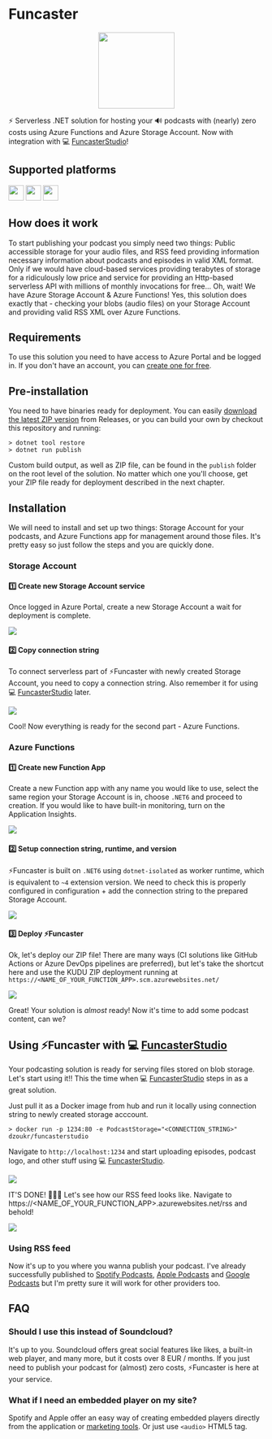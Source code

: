 # Funcaster

<p align="center">
<img src="logo.png" width="150px"/>
</p>

⚡ Serverless .NET solution for hosting your 🔊 podcasts with (nearly) zero costs using Azure Functions and Azure Storage Account. Now with integration with 💻 [FuncasterStudio](https://github.com/Dzoukr/FuncasterStudio)!


## Supported platforms
<img src="docs/apple-badge.png" height="30px"/> <img src="docs/spotify-badge.png" height="30px"/> <img src="docs/google-badge.png" height="30px"/>

## How does it work
To start publishing your podcast you simply need two things: Public accessible storage for your audio files, and RSS feed providing information necessary information about podcasts and episodes in valid XML format. Only if we would have cloud-based services providing terabytes of storage for a ridiculously low price and service for providing an Http-based serverless API with millions of monthly invocations for free... Oh, wait! We have Azure Storage Account & Azure Functions! Yes, this solution does exactly that - checking your blobs (audio files) on your Storage Account and providing valid RSS XML over Azure Functions.

## Requirements

To use this solution you need to have access to Azure Portal and be logged in. If you don't have an account, you can [create one for free](https://azure.microsoft.com/en-us/free/).

## Pre-installation

You need to have binaries ready for deployment. You can easily [download the latest ZIP version](https://github.com/Dzoukr/Funcaster/releases) from Releases, or you can build your own by checkout this repository and running:

```cli
> dotnet tool restore
> dotnet run publish
```

Custom build output, as well as ZIP file, can be found in the `publish` folder on the root level of the solution. No matter which one you'll choose, get your ZIP file ready for deployment described in the next chapter.


## Installation

We will need to install and set up two things: Storage Account for your podcasts, and Azure Functions app for management around those files. It's pretty easy so just follow the steps and you are quickly done.

### Storage Account

#### 1️⃣ Create new Storage Account service

Once logged in Azure Portal, create a new Storage Account a wait for deployment is complete.

![](docs/account_01.gif)


#### 2️⃣ Copy connection string

To connect serverless part of ⚡Funcaster with newly created Storage Account, you need to copy a connection string. Also remember it for using 💻 [FuncasterStudio](https://github.com/Dzoukr/FuncasterStudio) later.

![](docs/account_03.gif)

Cool! Now everything is ready for the second part - Azure Functions.

### Azure Functions

#### 1️⃣ Create new Function App

Create a new Function app with any name you would like to use, select the same region your Storage Account is in, choose `.NET6` and proceed to creation. If you would like to have built-in monitoring, turn on the Application Insights.

![](docs/func_01.gif)

#### 2️⃣ Setup connection string, runtime, and version

⚡Funcaster is built on `.NET6` using `dotnet-isolated` as worker runtime, which is equivalent to `~4` extension version. We need to check this is properly configured in configuration + add the connection string to the prepared Storage Account.

![](docs/func_02.gif)

#### 3️⃣ Deploy ⚡Funcaster

Ok, let's deploy our ZIP file! There are many ways (CI solutions like GitHub Actions or Azure DevOps pipelines are preferred), but let's take the shortcut here and use the KUDU ZIP deployment running at `https://<NAME_OF_YOUR_FUNCTION_APP>.scm.azurewebsites.net/`

![](docs/func_03.gif)

Great! Your solution is _almost_ ready! Now it's time to add some podcast content, can we?

## Using ⚡Funcaster with 💻 [FuncasterStudio](https://github.com/Dzoukr/FuncasterStudio)

Your podcasting solution is ready for serving files stored on blob storage. Let's start using it!! This the time when 💻 [FuncasterStudio](https://github.com/Dzoukr/FuncasterStudio) steps in as a great solution.

Just pull it as a Docker image from hub and run it locally using connection string to newly created storage acccount.

```cli
> docker run -p 1234:80 -e PodcastStorage="<CONNECTION_STRING>" dzoukr/funcasterstudio
```

Navigate to `http://localhost:1234` and start uploading episodes, podcast logo, and other stuff using 💻 [FuncasterStudio](https://github.com/Dzoukr/FuncasterStudio).

![](https://raw.githubusercontent.com/Dzoukr/FuncasterStudio/master/docs/funcasterstudio.gif)

IT'S DONE! 🥳🎆🎊 Let's see how our RSS feed looks like. Navigate to https://<NAME_OF_YOUR_FUNCTION_APP>.azurewebsites.net/rss and behold!

![](docs/data_05.gif)

### Using RSS feed

Now it's up to you where you wanna publish your podcast. I've already successfully published to [Spotify Podcasts](https://open.spotify.com/show/280aceAx85AKZslVytXsrB), [Apple Podcasts](https://podcasts.apple.com/us/podcast/podvocasem/id1590431276) and [Google Podcasts](https://podcasts.google.com/feed/aHR0cHM6Ly9mZWVkLnBvZHZvY2FzZW0uY3ovcnNz) but I'm pretty sure it will work for other providers too.

## FAQ

### Should I use this instead of Soundcloud?

It's up to you. Soundcloud offers great social features like likes, a built-in web player, and many more, but it costs over 8 EUR / months. If you just need to publish your podcast for (almost) zero costs, ⚡Funcaster is here at your service.

### What if I need an embedded player on my site?

Spotify and Apple offer an easy way of creating embedded players directly from the application or [marketing tools](https://tools.applemediaservices.com/). Or just use `<audio>` HTML5 tag.
